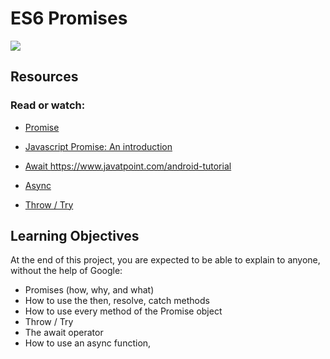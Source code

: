 # ES6 Promises
<img src = "./images/promise.jpeg"/>

## Resources
### Read or watch:

* <a href = "https://developer.mozilla.org/en-US/docs/Web/JavaScript/Reference/Global_Objects/Promise"> Promise </a>


* <a href = "https://web.dev/promises/"> Javascript Promise: An introduction </a>


* <a href = "https://developer.mozilla.org/en-US/docs/Web/JavaScript/Reference/Operators/await"> Await </a>
https://www.javatpoint.com/android-tutorial

* <a href = "https://developer.mozilla.org/en-US/docs/Web/JavaScript/Reference/Statements/async_function"> Async </a>

* <a href = "https://developer.mozilla.org/en-US/docs/Web/JavaScript/Reference/Statements/throw"> Throw / Try </a>



## Learning Objectives

At the end of this project, you are expected to be able to explain to anyone, without the help of Google:


* Promises (how, why, and what)
* How to use the then, resolve, catch methods
* How to use every method of the Promise object
* Throw / Try
* The await operator
* How to use an async function,

